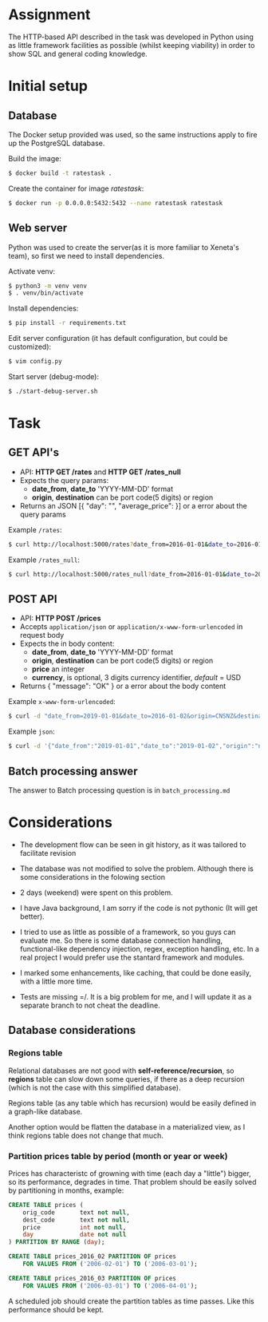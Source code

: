 # Assignment

The HTTP-based API described in the task was developed in Python using
as little framework facilities as possible (whilst keeping viability) in 
order to show SQL and general coding knowledge.

# Initial setup

## Database

The Docker setup provided was used, so the same instructions apply
to fire up the PostgreSQL database.

Build the image:

```bash
$ docker build -t ratestask .
```

Create the container for image *ratestask*:

```bash
$ docker run -p 0.0.0.0:5432:5432 --name ratestask ratestask
```

## Web server

Python was used to create the server(as it is more familiar to Xeneta's team),
so first we need to install dependencies.

Activate venv:

```bash
$ python3 -m venv venv
$ . venv/bin/activate
```

Install dependencies:

```bash
$ pip install -r requirements.txt
```

Edit server configuration (it has default configuration, but could be customized):
```bash
$ vim config.py
```

Start server (debug-mode):
```bash
$ ./start-debug-server.sh
```

# Task

## GET API's

* API: **HTTP GET /rates** and **HTTP GET /rates_null**
* Expects the query params:
    * **date_from**, **date_to** 'YYYY-MM-DD' format
    * **origin**, **destination** can be port code(5 digits) or region
* Returns an JSON [{ "day": "<YYYY-MM-DD>", "average_price": <number>}] or a error about the query params

Example `/rates`:
```bash
$ curl http://localhost:5000/rates?date_from=2016-01-01&date_to=2016-01-10&origin=CNSGH&destination=north_europe_main
```

Example `/rates_null`:
```bash
$ curl http://localhost:5000/rates_null?date_from=2016-01-01&date_to=2016-01-2&origin=CNSGH&destination=north_europe_main
```

## POST API

* API: **HTTP POST /prices**
* Accepts `application/json` or `application/x-www-form-urlencoded` in request body
* Expects the in body content:
    * **date_from**, **date_to** 'YYYY-MM-DD' format
    * **origin**, **destination** can be port code(5 digits) or region
    * **price** an integer
    * **currency**, is optional, 3 digits currency identifier, *default* = USD
* Returns { "message": "OK" } or a error about the body content

Example `x-www-form-urlencoded`:
```bash
$ curl -d "date_from=2019-01-01&date_to=2016-01-02&origin=CNSNZ&destination=baltic&price=1400" -X POST http://localhost:5000/prices -H "Content-Type: application/x-www-form-urlencoded"
```

Example `json`:
```bash
$ curl -d '{"date_from":"2019-01-01","date_to":"2019-01-02","origin":"northern_europe","destination":"china_main","price":2345, "currency":"BRL"}' -X POST http://localhost:5000/prices -H "Content-Type: application/json"
```

## Batch processing answer

The answer to Batch processing question is in `batch_processing.md`

# Considerations

* The development flow can be seen in git history, as it was tailored to facilitate revision

* The database was not modified to solve the problem. Although there is some considerations in the folowing section

* 2 days (weekend)  were spent on this problem.

* I have Java background, I am sorry if the code is not pythonic (It will get better).

* I tried to use as little as possible of a framework, so you guys can evaluate me. So there is some database connection handling, functional-like dependency injection, regex, exception handling, etc. In a real project I would prefer use the stantard framework and modules.

* I marked some enhancements, like  caching, that could be done easily, with a little more time.

* Tests are missing =/. It is a big problem for me, and I will update it as a separate branch to not cheat the deadline.

## Database considerations

### Regions table

Relational databases are not good with **self-reference/recursion**, so **regions** table can slow
down some queries, if there as a deep recursion (which is not the case with this simplified database).

Regions table (as any table which has recursion) would be easily defined in a graph-like database.

Another option would be flatten the database in a materialized view, as I think regions table does
not change that much.

### Partition prices table by period (month or year or week)

Prices has characteristc of growning with time (each day a "little") bigger, so its performance,
degrades in time. That problem should be easily solved by partitioning in months, example:

```sql
CREATE TABLE prices (
    orig_code       text not null,
    dest_code       text not null,
    price           int not null,
    day             date not null
) PARTITION BY RANGE (day);

CREATE TABLE prices_2016_02 PARTITION OF prices
    FOR VALUES FROM ('2006-02-01') TO ('2006-03-01');

CREATE TABLE prices_2016_03 PARTITION OF prices
    FOR VALUES FROM ('2006-03-01') TO ('2006-04-01');
```

A scheduled job should create the partition tables as time passes.
Like this performance should be kept.